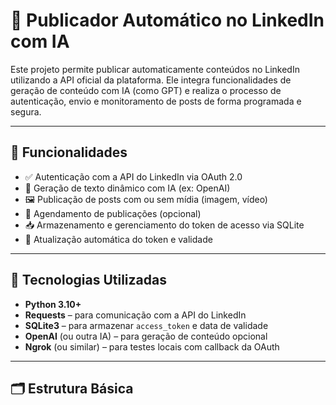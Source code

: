 # 🤖 Publicador Automático no LinkedIn com IA

Este projeto permite publicar automaticamente conteúdos no LinkedIn utilizando a API oficial da plataforma. Ele integra funcionalidades de geração de conteúdo com IA (como GPT) e realiza o processo de autenticação, envio e monitoramento de posts de forma programada e segura.

---

## 🚀 Funcionalidades

- ✅ Autenticação com a API do LinkedIn via OAuth 2.0
- 🧠 Geração de texto dinâmico com IA (ex: OpenAI)
- 🖼️ Publicação de posts com ou sem mídia (imagem, vídeo)
- 📅 Agendamento de publicações (opcional)
- 📥 Armazenamento e gerenciamento do token de acesso via SQLite
- 🔄 Atualização automática do token e validade

---

## 🧰 Tecnologias Utilizadas

- **Python 3.10+**
- **Requests** – para comunicação com a API do LinkedIn
- **SQLite3** – para armazenar `access_token` e data de validade
- **OpenAI** (ou outra IA) – para geração de conteúdo opcional
- **Ngrok** (ou similar) – para testes locais com callback da OAuth

---

## 🗂️ Estrutura Básica

